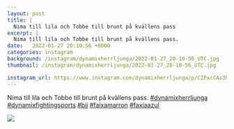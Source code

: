 ```yaml
---
layout: post
title: |
  Nima till lila och Tobbe till brunt på kvällens pass
excerpt: |
  Nima till lila och Tobbe till brunt på kvällens pass.     
date:   2022-01-27 20:10:56 +0000
categories: instagram
background: /instagram/dynamixherrljunga/2022-01-27_20-10-56_UTC.jpg
thumbnail: /instagram/dynamixherrljunga/2022-01-27_20-10-56_UTC.jpg

instagram_url: https://www.instagram.com/dynamixherrljunga/p/CZPxcCAs3h6
---
```

Nima till lila och Tobbe till brunt på kvällens pass. [#dynamixherrljunga](https://www.instagram.com/explore/tags/dynamixherrljunga/) [#dynamixfightingsports](https://www.instagram.com/explore/tags/dynamixfightingsports/) [#bjj](https://www.instagram.com/explore/tags/bjj/) [#faixamarron](https://www.instagram.com/explore/tags/faixamarron/) [#faxiaazul](https://www.instagram.com/explore/tags/faxiaazul/)



<img src='{{ site.baseurl }}/instagram/dynamixherrljunga/2022-01-27_20-10-56_UTC.jpg' class='img-fluid' />
